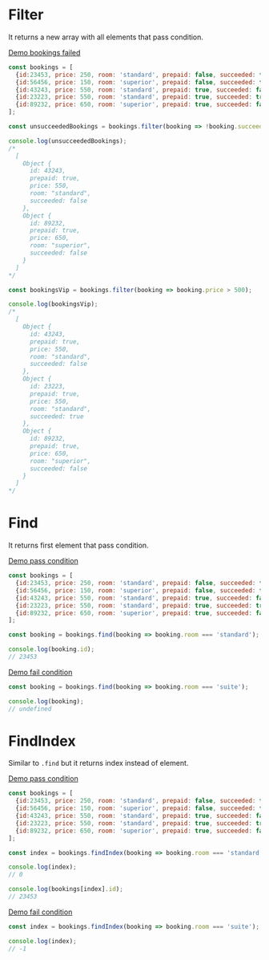 # Filter

It returns a new array with all elements that pass condition.

[Demo bookings failed](https://codepen.io/crsanti/pen/VWWYrx)

```javascript
const bookings = [
  {id:23453, price: 250, room: 'standard', prepaid: false, succeeded: true},
  {id:56456, price: 150, room: 'superior', prepaid: false, succeeded: true},
  {id:43243, price: 550, room: 'standard', prepaid: true, succeeded: false},
  {id:23223, price: 550, room: 'standard', prepaid: true, succeeded: true},
  {id:89232, price: 650, room: 'superior', prepaid: true, succeeded: false},  
];

const unsucceededBookings = bookings.filter(booking => !booking.succeeded);

console.log(unsucceededBookings);
/*
  [
    Object {
      id: 43243,
      prepaid: true,
      price: 550,
      room: "standard",
      succeeded: false
    },
    Object {
      id: 89232,
      prepaid: true,
      price: 650,
      room: "superior",
      succeeded: false
    }
  ]
*/
```

```javascript
const bookingsVip = bookings.filter(booking => booking.price > 500);

console.log(bookingsVip);
/*
  [
    Object {
      id: 43243,
      prepaid: true,
      price: 550,
      room: "standard",
      succeeded: false
    },
    Object {
      id: 23223,
      prepaid: true,
      price: 550,
      room: "standard",
      succeeded: true
    },
    Object {
      id: 89232,
      prepaid: true,
      price: 650,
      room: "superior",
      succeeded: false
    }
  ]
*/
```

# Find

It returns first element that pass condition.

[Demo pass condition](https://codepen.io/crsanti/pen/LLLEQQ)

```javascript
const bookings = [
  {id:23453, price: 250, room: 'standard', prepaid: false, succeeded: true},
  {id:56456, price: 150, room: 'superior', prepaid: false, succeeded: true},
  {id:43243, price: 550, room: 'standard', prepaid: true, succeeded: false},
  {id:23223, price: 550, room: 'standard', prepaid: true, succeeded: true},
  {id:89232, price: 650, room: 'superior', prepaid: true, succeeded: false},  
];

const booking = bookings.find(booking => booking.room === 'standard');

console.log(booking.id);
// 23453
```

[Demo fail condition](https://codepen.io/crsanti/pen/qjjzjB)

```javascript
const booking = bookings.find(booking => booking.room === 'suite');

console.log(booking);
// undefined
```

# FindIndex

Similar to `.find` but it returns index instead of element.

[Demo pass condition](https://codepen.io/crsanti/pen/RggNMe)

```javascript
const bookings = [
  {id:23453, price: 250, room: 'standard', prepaid: false, succeeded: true},
  {id:56456, price: 150, room: 'superior', prepaid: false, succeeded: true},
  {id:43243, price: 550, room: 'standard', prepaid: true, succeeded: false},
  {id:23223, price: 550, room: 'standard', prepaid: true, succeeded: true},
  {id:89232, price: 650, room: 'superior', prepaid: true, succeeded: false},  
];

const index = bookings.findIndex(booking => booking.room === 'standard');

console.log(index);
// 0

console.log(bookings[index].id);
// 23453
```

[Demo fail condition](https://codepen.io/crsanti/pen/yXXrXL)

```javascript
const index = bookings.findIndex(booking => booking.room === 'suite');

console.log(index);
// -1
```
